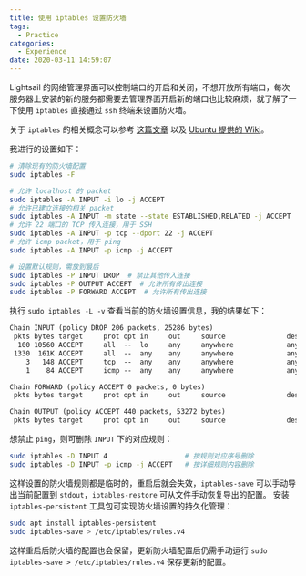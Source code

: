 ```yaml
---
title: 使用 iptables 设置防火墙
tags:
  - Practice
categories:
  - Experience
date: 2020-03-11 14:59:07
---
```


Lightsail 的网络管理界面可以控制端口的开启和关闭，不想开放所有端口，每次服务器上安装的新的服务都需要去管理界面开启新的端口也比较麻烦，就了解了一下使用 `iptables` 直接通过 `ssh` 终端来设置防火墙。

<!-- more -->

关于 `iptables` 的相关概念可以参考 [这篇文章](https://www.howtogeek.com/177621/the-beginners-guide-to-iptables-the-linux-firewall) 以及 [Ubuntu 提供的 Wiki](https://help.ubuntu.com/community/IptablesHowTo)。

我进行的设置如下：

```sh
# 清除现有的防火墙配置
sudo iptables -F

# 允许 localhost 的 packet
sudo iptables -A INPUT -i lo -j ACCEPT
# 允许已建立连接的相关 packet
sudo iptables -A INPUT -m state --state ESTABLISHED,RELATED -j ACCEPT
# 允许 22 端口的 TCP 传入连接，用于 SSH
sudo iptables -A INPUT -p tcp --dport 22 -j ACCEPT
# 允许 icmp packet，用于 ping
sudo iptables -A INPUT -p icmp -j ACCEPT

# 设置默认规则，需放到最后
sudo iptables -P INPUT DROP  # 禁止其他传入连接
sudo iptables -P OUTPUT ACCEPT  # 允许所有传出连接
sudo iptables -P FORWARD ACCEPT  # 允许所有传出连接
```

执行 `sudo iptables -L -v` 查看当前的防火墙设置信息，我的结果如下：

```txt
Chain INPUT (policy DROP 206 packets, 25286 bytes)
 pkts bytes target     prot opt in     out     source               destination
  100 10560 ACCEPT     all  --  lo     any     anywhere             anywhere
 1330  161K ACCEPT     all  --  any    any     anywhere             anywhere             state RELATED,ESTABLISHED
    3   148 ACCEPT     tcp  --  any    any     anywhere             anywhere             tcp dpt:ssh
    1    84 ACCEPT     icmp --  any    any     anywhere             anywhere

Chain FORWARD (policy ACCEPT 0 packets, 0 bytes)
 pkts bytes target     prot opt in     out     source               destination

Chain OUTPUT (policy ACCEPT 440 packets, 53272 bytes)
 pkts bytes target     prot opt in     out     source               destination
```

想禁止 `ping`，则可删除 `INPUT` 下的对应规则：

```sh
sudo iptables -D INPUT 4                   # 按规则对应序号删除
sudo iptables -D INPUT -p icmp -j ACCEPT   # 按详细规则内容删除
```

这样设置的防火墙规则都是临时的，重启后就会失效，`iptables-save` 可以手动导出当前配置到 `stdout`，`iptables-restore` 可从文件手动恢复导出的配置。
安装 `iptables-persistent` 工具包可实现防火墙设置的持久化管理：

```sh
sudo apt install iptables-persistent
sudo iptables-save > /etc/iptables/rules.v4
```

这样重启后防火墙的配置也会保留，更新防火墙配置后仍需手动运行 `sudo iptables-save > /etc/iptables/rules.v4` 保存更新的配置。
